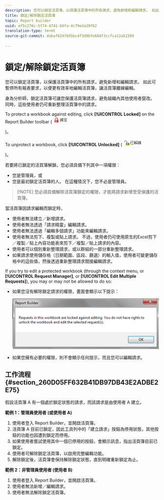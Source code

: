 ```yaml
---
description: 您可以鎖定活頁簿，以保護活頁簿中的所有請求，避免新增和編輯請求。 如此可暫停所有報表要求，以便更有效率地編輯活頁簿，讓活頁簿離線編輯。
title: 鎖定/解除鎖定活頁簿
topic: Report builder
uuid: ef5c276c-5f74-4741-b6fa-4c79eda29f62
translation-type: tm+mt
source-git-commit: dabaf6247695bc4f3d9bfe668f3ccfca12a52269

---
```



# 鎖定/解除鎖定活頁簿

您可以鎖定活頁簿，以保護活頁簿中的所有請求，避免新增和編輯請求。 如此可暫停所有報表要求，以便更有效率地編輯活頁簿，讓活頁簿離線編輯。

身為分析師，鎖定活頁簿可讓您保護活頁簿請求，避免組織內其他使用者竄改。 同時，這些使用者仍可重新整理活頁簿中的請求。

To protect a workbook against editing, click **[!UICONTROL Locked]** on the Report Builder toolbar ( ![](assets/locked_icon.png)

)。

To unprotect a workbook, click **[!UICONTROL Unlocked]** ( ![](assets/unlocked_icon.png)

)。

若要將已鎖定的活頁簿解鎖，您必須具備下列其中一項權限：

* 您是管理員，或
* 您是最初鎖定活頁簿的人。 在這種情況下，您不必是管理員。

>[!NOTE] 您必須具備解除活頁簿鎖定的權限，才能將請求新增至受保護的活頁簿。

當活頁簿因請求編輯而鎖定時，

* 使用者無法建立／新增請求。
* 使用者無法透過「請求精靈」編輯請求。
* 使用者無法透過「編輯多個請求」功能來編輯請求。
* 使用者無法剪下、複製或貼上請求。 不過，使用者仍可使用原生的Excel剪下／複製／貼上內容功能表來剪下／複製／貼上請求的內容。
* 使用者可以個別重新整理請求，或以群組的一部分重新整理請求。
* 如果請求使用儲存格（日期範圍、區段、篩選）的輸入值，使用者可變更儲存格中的這些值，然後透過重新整理請求間接編輯請求。

If you try to edit a protected workbook (through the context menu, or **[!UICONTROL Request Manager]**, or **[!UICONTROL Edit Multiple Requests]**), you may or may not be allowed to do so:

* 如果您沒有解除鎖定請求的權限，畫面會顯示以下提示：

   ![](assets/locked_workbook_error.png)

* 如果您擁有必要的權限，則不會顯示任何提示，而且您可以編輯請求。

## 工作流程 {#section_260D05FF632B41DB97DB43E2ADBE2E75}

假設活頁簿 A 有一個處於鎖定狀態的請求，而該請求是由使用者 A 建立。

**範例 1：管理員使用者 (或使用者 A)**

1. 使用者登入 Report Builder，並開啟活頁簿。
1. 活頁簿 A 目前已鎖定，因此工具列中的「建立請求」按鈕為停用狀態，其他按鈕的功能也因遭到鎖定而停用。
1. 如果使用者嘗試使用其中一個已停用的按鈕，會顯示訊息，指出活頁簿目前已鎖定。
1. 使用者可解除鎖定活頁簿，以啟用完整編輯功能。
1. 解除鎖定後，活頁簿會保持解除鎖定狀態，直到明確重新鎖定為止。

**範例 2：非管理員使用者 (使用者 B)**

1. 使用者登入 Report Builder，並開啟活頁簿。
1. 使用者無法新增／編輯請求。
1. 使用者無法解除鎖定活頁簿。

